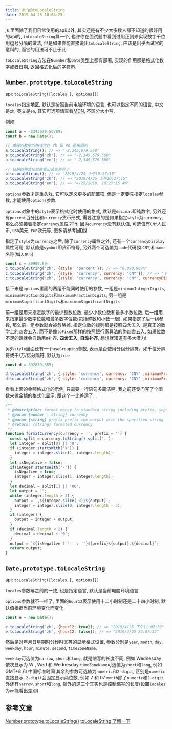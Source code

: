 ```yaml
---
title: 冷门的toLocaleString
date: 2019-04-25 10:04:25
---
```


js 里面除了我们日常使用的api以外, 其实还是有不少大多数人都不知道的很好用的api的, `toLocaleString`算一个, 也许你在面试题中看到过用正则来实现数字千位用逗号分隔的做法, 但是如果你能直接说出`toLocaleString`, 应该是出乎面试官的意料的, 而它的用法可不止于此.

`toLocaleString`方法在`Numnber`和`Date`类型上都有部署, 实现的作用都是格式化数字或者日期, 返回格式化后的字符串.

<!-- more -->

## `Number.prototype.toLocaleString`

api: `toLocaleString([locales [, options]])`

`locales`指定地区, 默认是按照当前电脑环境的语言, 也可以指定不同的语言, 中文是`zh`, 英文是`en`, 其它可选项请查看[MDN](https://developer.mozilla.org/zh-CN/docs/Web/JavaScript/Reference/Global_Objects/Intl#Locale_identification_and_negotiation), 不区分大小写.

例如:

```js
const a = -2345679.56789;
const b = new Date();

// 单纯的数字的格式化在 zh 和 en 是相同的
a.toLocalString(); // => "-2,345,679.568"
a.toLocaleString('zh'); // => "-2,345,679.568"
a.toLocaleString('en'); // => "-2,345,679.568"

// 日期的格式化就能看出语言差异了
b.toLocalString(); // => "2019/4/25 上午10:27:15"
b.toLocaleString('zh'); // => "2019/4/25 上午10:27:15"
b.toLocaleString('en'); // => "4/25/2019, 10:27:15 AM"
```

`options`参数才是重头戏, 它可以定义更多的配置项, 但是一定要先指定`locales`参数, 才能使用`options`参数.

`options`对象中的`style`表示格式化时使用的格式, 默认是`decimal`即纯数字, 另外还有`percent`百分比和`currency`货币形式, 需要注意的是如果指定`style`为`currency`, 那么必须接着指定`currency`属性才行, 因为`currency`没有默认值, 可选值有`CNY`人民币, `USD`美元, `EUR`欧元等, 更多请参考[MDN](https://developer.mozilla.org/zh-CN/docs/Web/JavaScript/Reference/Global_Objects/Number/toLocaleString)

指定了`style`为`currency`之后, 除了`currency`属性之外, 还有一个`currencyDisplay`属性可用, 默认值是`symbol`即货币符号, 另外两个可选值为`code`代码(如`CNY`)和`name`名称(如`人民币`)

```js
const c = 80909.89;
c.toLocaleString('zh', {style: 'percent'}); // => "8,090,989%"
c.toLocaleString('zh', {style: 'currency', currency: 'CNY'}); // => "￥80,909.89"
c.toLocaleString('zh', {style: 'currency', currency: 'CNY', currencyDisplay: 'name'}); // => "80,909.89 人民币"
```

接下来是`options`里面的两组不能同时使用的参数, 一组是`minimumIntegerDigits`, `minimumFractionDigits`和`maximumFractionDigits`, 另一组是`minimumSignificantDigits`和`maximumSignificantDigits`

前一组是用来指定数字的最少整数位数, 最少小数位数和最多小数位数, 后一组用来指定最少数字位数和最多数字位数(包括整数和小数一起). 如果指定了后一组参数, 那么前一组参数就会被忽略掉. 指定位数的规则都是按照四舍五入, 是真正的数学上的四舍五入, 而不是像`toFixed`那样的按照银行家算法的伪四舍五入, 如果位数不足的话就会自动用`0`补齐. **四舍五入**, **自动补齐**, 想想就知道有多大潜力!

另外`style`里面还有一个`useGrouping`参数, 表示是否使用分组分隔符，如千位分隔符或千/万/亿分隔符, 默认为`true`

```js
const d = 892839.855;

d.toLocaleString('zh', { style: 'currency', currency: 'CNY' ,minimumFractionDigits: 2, maximumFractionDigits:2 }); // => "￥892,839.86"
d.toLocaleString('zh', { style: 'currency', currency: 'CNY' ,minimumFractionDigits: 2, maximumFractionDigits:2, useGrouping: false }); // => "￥892839.86"
```

看看上面的金额格式化的示例, 只需要一行语句多简洁啊, 我之前还专门写了个函数来做金额的格式化显示, 跟这个一比差远了...

```js
/**
 * @description: format money to standard string including prefix, separator and two decimal places
 * @param {number | string} currency
 * @param {string} prefix prefix the output with the specified string
 * @return: {string} formated currency
 */
function formatCurrency(currency = '', prefix = '') {
  const split = currency.toString().split('.');
  let integer = split[0] || '0';
  if (integer.startsWith('¥')) {
    integer = integer.slice(1, integer.length);
  }
  let isNegative = false;
  if(integer.startsWith('-')) {
    isNegative = true;
    integer = integer.slice(1, integer.length);
  }
  let decimal = split[1] || '00';
  let output = '';
  while (integer.length > 3) {
    output = `,${integer.slice(-3)}${output}`;
    integer = integer.slice(0, integer.length - 3);
  }
  if (integer) {
    output = integer + output;
  }
  if (decimal.length < 2) {
    decimal = decimal + '0';
  }
  output = `${isNegative ? '-' : ''}${prefix}${output}.${decimal}`;
  return output;
}
```

## `Date.prototype.toLocaleString`

api: `toLocaleString([locales [, options]])`

`locales`参数与之前的一致, 也是指定语言, 默认是当前电脑环境语言

`options`参数就不一样了, 里面的`hour12`表示使用十二小时制还是二十四小时制, 默认值根据当前环境变化而变化

```js
const e = new Date();

e.toLocaleString('zh', {hour12: true}); // => "2019/4/25 下午11:07:32"
e.toLocaleString('zh', {hour12: false}); // => "2019/4/25 23:07:32"
```

然后是对年月日星期时分秒时区等的显示格式设置, 参数分别是`year`, `month`, `day`, `weekday`, `hour`, `minute`, `second`, `timeZoneName`.

`weekday`可选值为`narrow`, `short`和`long`, 就是缩写的长度不同, 例如 Wednesday 依次显示为 W , Wed 和 Wednesday
`timeZoneName`可选值为`short`和`long`, 例如 GMT+8 和 中国标准时间
其余的参数可选值为`numeric`和`2-digit`, 区别是`numeric`直接显示, `2-digit`会固定显示两位数, 例如 7 和 07
`month`除了`numeric`和`2-digit`外还有`narrow`, `short`和`long`, 额外的这三个其实也是控制缩写的长度(设置`locales`为`en`能看出差别)

## 参考文章
[Number​.prototype​.toLocale​String()](https://developer.mozilla.org/zh-CN/docs/Web/JavaScript/Reference/Global_Objects/Number/toLocaleString)
[toLocaleString 了解一下](https://juejin.im/post/5ac7079f5188255c637b3233)

